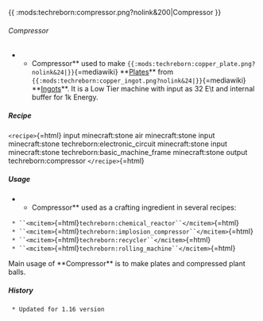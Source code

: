 {{ :mods:techreborn:compressor.png?nolink&200\|Compressor }}

###### Compressor

-   -   Compressor\*\* used to make
        `{{:mods:techreborn:copper_plate.png?nolink&24|}}`{=mediawiki}
        \*\*[Plates](items:plate "wikilink")\*\* from
        `{{:mods:techreborn:copper_ingot.png?nolink&24|}}`{=mediawiki}
        \*\*[Ingots](items:ingot "wikilink")\*\*. It is a Low Tier
        machine with input as 32 E\\t and internal buffer for 1k Energy.

##### Recipe

`<recipe>`{=html} input minecraft:stone air minecraft:stone input
minecraft:stone techreborn:electronic_circuit minecraft:stone input
minecraft:stone techreborn:basic_machine_frame minecraft:stone output
techreborn:compressor `</recipe>`{=html}

##### Usage

-   -   Compressor\*\* used as a crafting ingredient in several recipes:

` * ``<mcitem>`{=html}`techreborn:chemical_reactor``</mcitem>`{=html}\
` * ``<mcitem>`{=html}`techreborn:implosion_compressor``</mcitem>`{=html}\
` * ``<mcitem>`{=html}`techreborn:recycler``</mcitem>`{=html}\
` * ``<mcitem>`{=html}`techreborn:rolling_machine``</mcitem>`{=html}

Main usage of \*\*Compressor\*\* is to make plates and compressed plant
balls.

##### History

` * Updated for 1.16 version`
